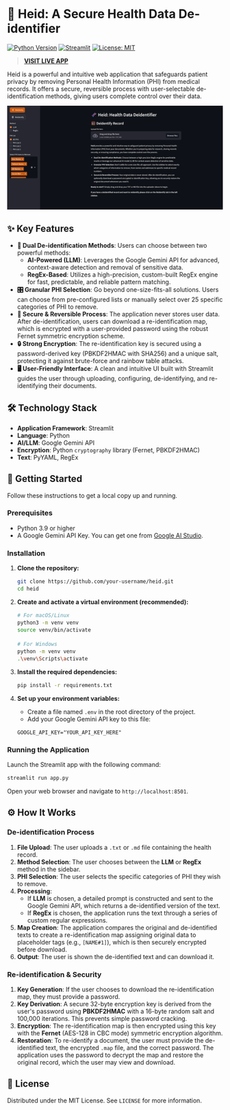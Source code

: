 # 🧬 Heid: A Secure Health Data De-identifier

[![Python Version](https://img.shields.io/badge/Python-3.9%2B-blue.svg)](https://www.python.org/downloads/)
[![Streamlit](https://img.shields.io/badge/Framework-Streamlit-red.svg)](https://streamlit.io)
[![License: MIT](https://img.shields.io/badge/License-MIT-yellow.svg)](https://opensource.org/licenses/MIT)

> **[VISIT LIVE APP](https://ehr-deidentify.streamlit.app/)**

Heid is a powerful and intuitive web application that safeguards patient privacy by removing Personal Health Information (PHI) from medical records. It offers a secure, reversible process with user-selectable de-identification methods, giving users complete control over their data.

![Heid Screenshot](docs/screenshot.png) 

## ✨ Key Features

*   **🔐 Dual De-identification Methods**: Users can choose between two powerful methods:
    *   **AI-Powered (LLM)**: Leverages the Google Gemini API for advanced, context-aware detection and removal of sensitive data.
    *   **RegEx-Based**: Utilizes a high-precision, custom-built RegEx engine for fast, predictable, and reliable pattern matching.
*   **🎛️ Granular PHI Selection**: Go beyond one-size-fits-all solutions. Users can choose from pre-configured lists or manually select over 25 specific categories of PHI to remove.
*   **🔑 Secure & Reversible Process**: The application never stores user data. After de-identification, users can download a re-identification map, which is encrypted with a user-provided password using the robust Fernet symmetric encryption scheme.
*   **🔒 Strong Encryption**: The re-identification key is secured using a password-derived key (PBKDF2HMAC with SHA256) and a unique salt, protecting it against brute-force and rainbow table attacks.
*   **🖥️ User-Friendly Interface**: A clean and intuitive UI built with Streamlit guides the user through uploading, configuring, de-identifying, and re-identifying their documents.

## 🛠️ Technology Stack

*   **Application Framework**: Streamlit
*   **Language**: Python
*   **AI/LLM**: Google Gemini API
*   **Encryption**: Python `cryptography` library (Fernet, PBKDF2HMAC)
*   **Text**: PyYAML, RegEx

## 🚀 Getting Started

Follow these instructions to get a local copy up and running.

### Prerequisites

*   Python 3.9 or higher
*   A Google Gemini API Key. You can get one from [Google AI Studio](https://aistudio.google.com/app/apikey).

### Installation

1.  **Clone the repository:**
    ```sh
    git clone https://github.com/your-username/heid.git
    cd heid
    ```

2.  **Create and activate a virtual environment (recommended):**
    ```sh
    # For macOS/Linux
    python3 -m venv venv
    source venv/bin/activate

    # For Windows
    python -m venv venv
    .\venv\Scripts\activate
    ```

3.  **Install the required dependencies:**
    ```sh
    pip install -r requirements.txt
    ```

4.  **Set up your environment variables:**
    *   Create a file named `.env` in the root directory of the project.
    *   Add your Google Gemini API key to this file:
    ```
    GOOGLE_API_KEY="YOUR_API_KEY_HERE"
    ```

### Running the Application

Launch the Streamlit app with the following command:
```sh
streamlit run app.py
```
Open your web browser and navigate to `http://localhost:8501`.

## ⚙️ How It Works

### De-identification Process

1.  **File Upload**: The user uploads a `.txt` or `.md` file containing the health record.
2.  **Method Selection**: The user chooses between the **LLM** or **RegEx** method in the sidebar.
3.  **PHI Selection**: The user selects the specific categories of PHI they wish to remove.
4.  **Processing**:
    *   If **LLM** is chosen, a detailed prompt is constructed and sent to the Google Gemini API, which returns a de-identified version of the text.
    *   If **RegEx** is chosen, the application runs the text through a series of custom regular expressions.
5.  **Map Creation**: The application compares the original and de-identified texts to create a re-identification map assigning original data to placeholder tags (e.g., `[NAME#1]`), which is then securely encrypted before download.
6.  **Output**: The user is shown the de-identified text and can download it.

### Re-identification & Security

1.  **Key Generation**: If the user chooses to download the re-identification map, they must provide a password.
2.  **Key Derivation**: A secure 32-byte encryption key is derived from the user's password using **PBKDF2HMAC** with a 16-byte random salt and 100,000 iterations. This prevents simple password cracking.
3.  **Encryption**: The re-identification map is then encrypted using this key with the **Fernet** (AES-128 in CBC mode) symmetric encryption algorithm.
4.  **Restoration**: To re-identify a document, the user must provide the de-identified text, the encrypted `.map` file, and the correct password. The application uses the password to decrypt the map and restore the original record, which the user may view and download.

## 📄 License

Distributed under the MIT License. See `LICENSE` for more information.
